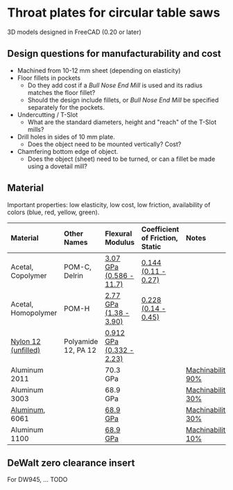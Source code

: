 # Throat plates for circular table saws

3D models designed in FreeCAD (0.20 or later)

## Design questions for manufacturability and cost

* Machined from 10-12 mm sheet (depending on elasticity)
* Floor fillets in pockets
  * Do they add cost if a _Bull Nose End Mill_ is used and its radius matches the floor fillet?
  * Should the design include fillets, or _Bull Nose End Mill_ be specified separately for the pockets.
* Undercutting / T-Slot
  * What are the standard diameters, height and "reach" of the T-Slot mills?
* Drill holes in sides of 10 mm plate.
  * Does the object need to be mounted vertically? Cost?
* Chamfering bottom edge of object.
  * Does the object (sheet) need to be turned, or can a fillet be made using a dovetail mill?

## Material

Important properties: low elasticity, low cost, low friction, availability of colors (blue, red, yellow, green).

| Material | Other Names | Flexural Modulus | Coefficient of Friction, Static | Notes |
| :--- | :--- | :--- | :--- | :--- |
| Acetal, Copolymer | POM-C, Delrin | [3.07 GPa (0.586 - 11.7)](https://www.matweb.com/search/DataSheet.aspx?MatGUID=c3039ef87c9245448cdebe961b19a54c) | [0.144 (0.11 - 0.27)](https://www.matweb.com/search/DataSheet.aspx?MatGUID=c3039ef87c9245448cdebe961b19a54c) |
| Acetal, Homopolymer | POM-H | [2.77 GPa (1.38 - 3.90)](https://www.matweb.com/search/DataSheet.aspx?MatGUID=ae460978fb0a4d7b8c3ce6bf8f4bf52b) | [0.228 (0.14 - 0.45)](https://www.matweb.com/search/DataSheet.aspx?MatGUID=ae460978fb0a4d7b8c3ce6bf8f4bf52b) |
| [Nylon 12 (unfilled)](https://en.wikipedia.org/wiki/Nylon_12) | Polyamide 12, PA 12 | [0.912 GPa (0.332 - 2.23)]() | | |
| Aluminum 2011 | | 70.3 GPa | | [Machinability: 90%](https://www.matweb.com/search/DataSheet.aspx?MatGUID=8c05024423d64aaab0148295c5a57067) |
| Aluminum 3003 | | 68.9 GPa | | [Machinability: 30%](https://www.matweb.com/search/DataSheet.aspx?MatGUID=fd4a40f87d3f4912925e5e6eab1fbc40) |
| [Aluminum](https://en.wikipedia.org/wiki/Aluminium_alloy#Wrought_alloys), 6061 | | [68.9 GPa](https://www.matweb.com/search/datasheet.aspx?MatGUID=626ec8cdca604f1994be4fc2bc6f7f63) | | [Machinability: 30%](https://www.matweb.com/search/datasheet.aspx?MatGUID=626ec8cdca604f1994be4fc2bc6f7f63) |
| Aluminum 1100 | | [68.9 GPa](https://www.matweb.com/search/DataSheet.aspx?MatGUID=db0307742df14c8f817bd8d62207368e) | | [Machinability: 10%](https://www.matweb.com/search/datasheet.aspx?matguid=db0307742df14c8f817bd8d62207368e) |


## DeWalt zero clearance insert

For DW945, ... TODO

